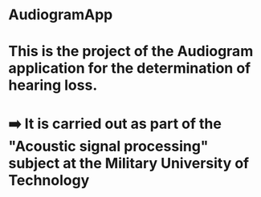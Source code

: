 # AudiogramApp
# This is the project of the Audiogram application for the determination of hearing loss.
#  :arrow_right: It is carried out as part of the "Acoustic signal processing" subject at the Military University of Technology
